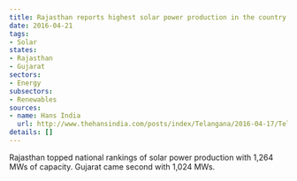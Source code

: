 ```yaml
---
title: Rajasthan reports highest solar power production in the country
date: 2016-04-21
tags:
- Solar
states:
- Rajasthan
- Gujarat
sectors:
- Energy
subsectors:
- Renewables
sources:
- name: Hans India
  url: http://www.thehansindia.com/posts/index/Telangana/2016-04-17/Telangana-ranks-7th-in-solar-power-generation/222099
details: []
---
```


Rajasthan topped national rankings of solar power production with 1,264 MWs of capacity. Gujarat came second with 1,024 MWs.
